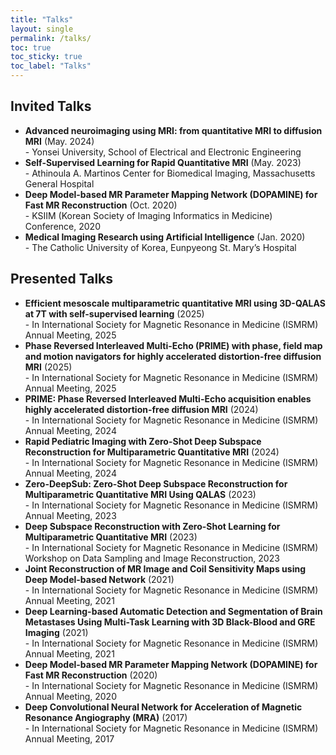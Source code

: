 ```yaml
---
title: "Talks"
layout: single
permalink: /talks/
toc: true
toc_sticky: true
toc_label: "Talks"
---
```


## Invited Talks
* **Advanced neuroimaging using MRI: from quantitative MRI to diffusion MRI** (May. 2024)\
-&nbsp;Yonsei University, School of Electrical and Electronic Engineering
* **Self-Supervised Learning for Rapid Quantitative MRI** (May. 2023)\
-&nbsp;Athinoula A. Martinos Center for Biomedical Imaging, Massachusetts General Hospital
* **Deep Model-based MR Parameter Mapping Network (DOPAMINE) for Fast MR Reconstruction** (Oct. 2020)\
-&nbsp;KSIIM (Korean Society of Imaging Informatics in Medicine) Conference, 2020
* **Medical Imaging Research using Artificial Intelligence** (Jan. 2020)\
-&nbsp;The Catholic University of Korea, Eunpyeong St. Mary’s Hospital

## Presented Talks
* **Efficient mesoscale multiparametric quantitative MRI using 3D-QALAS at 7T with self-supervised learning** (2025)\
-&nbsp;In International Society for Magnetic Resonance in Medicine (ISMRM) Annual Meeting, 2025
* **Phase Reversed Interleaved Multi-Echo (PRIME) with phase, field map and motion navigators for highly accelerated distortion-free diffusion MRI** (2025)\
-&nbsp;In International Society for Magnetic Resonance in Medicine (ISMRM) Annual Meeting, 2025
* **PRIME: Phase Reversed Interleaved Multi-Echo acquisition enables highly accelerated distortion-free diffusion MRI** (2024)\
-&nbsp;In International Society for Magnetic Resonance in Medicine (ISMRM) Annual Meeting, 2024
* **Rapid Pediatric Imaging with Zero-Shot Deep Subspace Reconstruction for Multiparametric Quantitative MRI** (2024)\
-&nbsp;In International Society for Magnetic Resonance in Medicine (ISMRM) Annual Meeting, 2024
* **Zero-DeepSub: Zero-Shot Deep Subspace Reconstruction for Multiparametric Quantitative MRI Using QALAS** (2023)\
-&nbsp;In International Society for Magnetic Resonance in Medicine (ISMRM) Annual Meeting, 2023
* **Deep Subspace Reconstruction with Zero-Shot Learning for Multiparametric Quantitative MRI** (2023)\
-&nbsp;In International Society for Magnetic Resonance in Medicine (ISMRM) Workshop on Data Sampling and Image Reconstruction, 2023
* **Joint Reconstruction of MR Image and Coil Sensitivity Maps using Deep Model-based Network** (2021)\
-&nbsp;In International Society for Magnetic Resonance in Medicine (ISMRM) Annual Meeting, 2021
* **Deep Learning-based Automatic Detection and Segmentation of Brain Metastases Using Multi-Task Learning with 3D Black-Blood and GRE Imaging** (2021)\
-&nbsp;In International Society for Magnetic Resonance in Medicine (ISMRM) Annual Meeting, 2021
* **Deep Model-based MR Parameter Mapping Network (DOPAMINE) for Fast MR Reconstruction** (2020)\
-&nbsp;In International Society for Magnetic Resonance in Medicine (ISMRM) Annual Meeting, 2020
* **Deep Convolutional Neural Network for Acceleration of Magnetic Resonance Angiography (MRA)** (2017)\
-&nbsp;In International Society for Magnetic Resonance in Medicine (ISMRM) Annual Meeting, 2017
